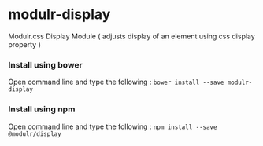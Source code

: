 # modulr-display

Modulr.css Display Module ( adjusts display of an element using css display property ) 

### Install using bower
Open command line and type the following : ``` bower install --save modulr-display ```

### Install using npm
Open command line and type the following : ``` npm install --save @modulr/display ```


